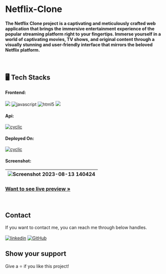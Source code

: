 <h1 align=""> Netflix-Clone</h1>
<h4 align="">The Netflix Clone project is a captivating and meticulously crafted web application that brings the immersive entertainment experience of the popular streaming platform right to your fingertips. Immerse yourself in a world of captivating movies, TV shows, and original content through a visually stunning and user-friendly interface that mirrors the beloved Netflix platform.</h4>

   
<br />

<h2 align="">🖥️ Tech Stacks</h2>

<h4 align="">Frontend:</h4>

<p align="">
   <img src="https://shields.io/badge/React-27374D?logo=react&style=for-the-badge" >
  <img src="https://img.shields.io/badge/JavaScript-323330?style=for-the-badge&logo=javascript&logoColor=F7DF1E" alt="javascript" />
  <img src="https://img.shields.io/badge/HTML5-E34F26?style=for-the-badge&logo=html5&logoColor=white" alt="html5" />
  
  <img src = "https://img.shields.io/badge/-CSS3-1572B6?style=for-the-badge&logo=css3&logoColor=white">
 
</p>

<h4 align="">Api:</h4>

<p align="">
  <a href="https://www.themoviedb.org/"><img src="https://img.shields.io/badge/TMDB-03248f?style=for-the-badge&logo=axios&logoColor=white" alt="cyclic" /></a>
</p>

<h4 align="">Deployed On:</h4>

<p align="">
 <a href="https://firebase.google.com/"> <img src="https://img.shields.io/badge/Firebase-323330?style=for-the-badge&logo=firebase&logoColor=" alt="cyclic" /></a>
</p>

<h4 align="">Screenshot:</h4>

![Screenshot 2023-08-13 140424](https://github.com/gurrudev/Netflix-Clone/assets/80522156/652a2d46-be68-4ac5-afa5-b7d97f39f4c1) | 
| :---: | 

<h3 align=""><a href="https://neflix-30554.web.app/"><strong>Want to see live preview »</strong></a></h3>

<br />

## Contact

If you want to contact me, you can reach me through below handles. <br /><br />
[![linkedin](https://img.shields.io/badge/Ashutosh_Pawar-0077B5?style=for-the-badge&logo=linkedin&logoColor=white)](https://www.linkedin.com/in/gurrudev/)
[![GitHub](https://img.shields.io/badge/gurrudev-27374D?style=for-the-badge&logo=Github&logoColor=white)](https://github.com/gurrudev)


## Show your support

Give a ⭐️ if you like this project!
